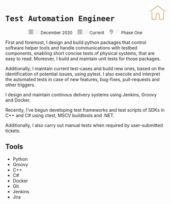 <a href=https://github.com/skrrrlev/curriculum-vitae><img src="../images/icons/home.png" align="right"
     alt="headshot" width="50" height="50"></a>
# `Test Automation Engineer`
<p align="middle">
    <img src="../images/icons/dark/beginning.png#gh-light-mode-only" alt="beginning" width="15"/>
    <img src="../images/icons/light/beginning.png#gh-dark-mode-only" alt="beginning" width="15"/>
    <font size="2"> December 2020</font>
    &nbsp;&nbsp;
    <img src="../images/icons/dark/end.png#gh-light-mode-only" alt="end" width="15"/>
    <img src="../images/icons/light/end.png#gh-dark-mode-only" alt="end" width="15"/>
    <font size="2"> Current </font>
    &nbsp;&nbsp;
    <img src="../images/icons/dark/location.png#gh-light-mode-only" alt="location" width="15"/>
    <img src="../images/icons/light/location.png#gh-dark-mode-only" alt="location" width="15"/>
    <font size="2"> Phase One</font>
</p>


First and foremost, I design and build python packages that control software helper tools and handle communications with testbed components, enabling short concise tests of physical systems, that are easy to read. Moreover, I build and maintain unit tests for those packages.

Additionally, I maintain current test-cases and build new ones, based on the identification of potential issues, using pytest.
I also execute and interpret the automated tests in case of new features, bug-fixes, pull-requests and other triggers.

I design and maintain continous delivery systems using Jenkins, Groovy and Docker.

Recently, I've begun developing test frameworks and test scripts of SDKs in C++ and C# using ctest, MSCV buildtools and .NET.

Additionally, I also carry out manual tests when required by user-submitted tickets.

## Tools
- Python
- Groovy
- C++
- C#
- Docker
- Git
- Jenkins
- Jira
